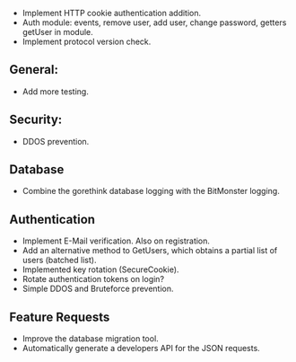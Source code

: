 - Implement HTTP cookie authentication addition.
- Auth module: events, remove user, add user, change password, getters
getUser in module.
- Implement protocol version check.

## General:
- Add more testing.

## Security:
- DDOS prevention.

## Database
- Combine the gorethink database logging with the BitMonster logging.

## Authentication
- Implement E-Mail verification. Also on registration.
- Add an alternative method to GetUsers, which obtains a partial list of users (batched list).
- Implemented key rotation (SecureCookie).
- Rotate authentication tokens on login?
- Simple DDOS and Bruteforce prevention.

## Feature Requests
- Improve the database migration tool.
- Automatically generate a developers API for the JSON requests.
